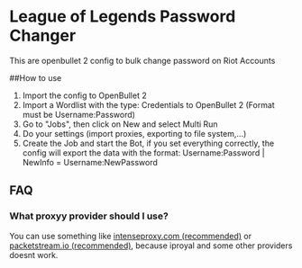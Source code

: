 # League of Legends Password Changer
 This are openbullet 2 config to bulk change password on Riot Accounts

##How to use

1. Import the config to OpenBullet 2
2. Import a Wordlist with the type: Credentials to OpenBullet 2 (Format must be Username:Password)
3. Go to "Jobs", then click on New and select Multi Run
4. Do your settings (import proxies, exporting to file system,...)
5. Create the Job and start the Bot, if you set everything correctly, the config will export the data with the format:
Username:Password | NewInfo = Username:NewPassword


## FAQ

### What proxyy provider should I use?
You can use something like [intenseproxy.com (recommended)](https://intenseproxy.com/) or [packetstream.io (recommended)](https://packetstream.io/), because iproyal and some other providers  doesnt work.